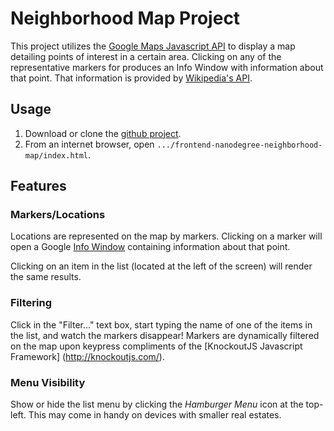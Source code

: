 # Neighborhood Map Project

This project utilizes the [Google Maps Javascript API](https://developers.google.com/maps/documentation/javascript/reference) to display a map detailing points of
interest in a certain area. Clicking on any of the representative markers for
produces an Info Window with information about that point. That information is
provided by [Wikipedia's API](https://www.mediawiki.org/wiki/API:Main_page).

## Usage

1. Download or clone the [github project](http://github.com/SegFault0x0/frontend-nanodegree-neighborhood-map).
1. From an internet browser, open `.../frontend-nanodegree-neighborhood-map/index.html`.

## Features

### Markers/Locations
Locations are represented on the map by markers.  Clicking on a marker will open
a Google [Info Window](https://developers.google.com/maps/documentation/javascript/examples/infowindow-simple) containing information about that point.

Clicking on an item in the list (located at the left of the screen) will render
the same results.

### Filtering
Click in the "Filter..." text box, start typing the name of one of the items in
the list, and watch the markers disappear!  Markers are dynamically filtered on
the map upon keypress compliments of the [KnockoutJS Javascript Framework] (http://knockoutjs.com/).

### Menu Visibility
Show or hide the list menu by clicking the *Hamburger Menu* icon at
the top-left.  This may come in handy on devices with smaller real estates.

